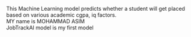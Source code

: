 This Machine Learning model predicts whether a student will get placed based on various academic cgpa, iq factors.
<br>
MY name is MOHAMMAD ASIM
<br> 
JobTrackAI model is my first model
